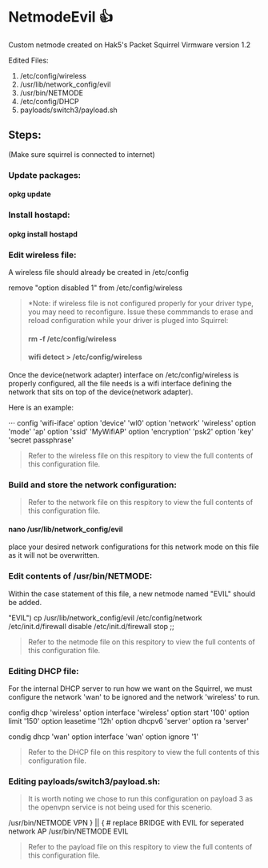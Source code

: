 # NetmodeEvil :+1:
Custom netmode created on Hak5's Packet Squirrel
Virmware version 1.2

Edited Files:
1. /etc/config/wireless
2. /usr/lib/network_config/evil
3. /usr/bin/NETMODE
4. /etc/config/DHCP
5. payloads/switch3/payload.sh


## Steps:

(Make sure squirrel is connected to internet)

### Update packages:
#### opkg update


### Install hostapd:
#### opkg install hostapd

### Edit wireless file:
A wireless file should already be created in /etc/config

remove "option disabled 1" from  /etc/config/wireless

> *Note: if wireless file is not configured properly for your driver type, you may need to reconfigure. 
> Issue these commmands to erase and reload configuration while your driver is pluged into Squirrel:
> #### rm -f /etc/config/wireless
> #### wifi detect > /etc/config/wireless 


Once the device(network adapter) interface on /etc/config/wireless is properly configured, all the file needs is a wifi interface defining the network that sits on top of the device(network adapter).

Here is an example: 

⋅⋅⋅ config 'wifi-iface'
        option 'device'     'wl0'
        option 'network'    'wireless'
        option 'mode'       'ap'
        option 'ssid'       'MyWifiAP'
        option 'encryption' 'psk2'
        option 'key'        'secret passphrase'

> Refer to the wireless file on this respitory to view the full contents of this configuration file.

### Build and store the network configuration:
> Refer to the network file on this respitory to view the full contents of this configuration file.
#### nano /usr/lib/network_config/evil
place your desired network configurations for this network mode on this file as it will not be overwritten.


### Edit contents of /usr/bin/NETMODE:
Within the case statement of this file, a new netmode named "EVIL" should be added.

"EVIL") cp /usr/lib/network_config/evil /etc/config/network
		/etc/init.d/firewall disable
		/etc/init.d/firewall stop
		;;
    
> Refer to the netmode file on this respitory to view the full contents of this configuration file.

### Editing DHCP file:
For the internal DHCP server to run how we want on the Squirrel, we must configure the network 'wan' to be ignored and the network 'wireless' to run. 

config dhcp 'wireless'
	option interface 'wireless'
	option start '100'
	option limit '150'
	option leasetime '12h'
	option dhcpv6 'server'
	option ra 'server'

condig dhcp 'wan'
	option interface 'wan'
	option ignore '1'
	
 > Refer to the DHCP file on this respitory to view the full contents of this configuration file.

### Editing payloads/switch3/payload.sh:

> It is worth noting we chose to run this configuration on payload 3 as the openvpn service is not being used for 
> this scenerio.

  /usr/bin/NETMODE VPN
} || {
	# replace BRIDGE with EVIL for seperated network AP
	/usr/bin/NETMODE EVIL
  
> Refer to the payload file on this respitory to view the full contents of this configuration file.






